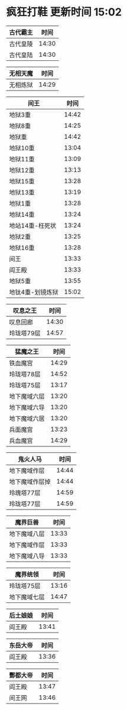 # 疯狂打鞋 更新时间 15:02

| 古代霸主   | 时间    |
|--------|-------|
| 古代皇陵 | 14:30 |
| 古代皇陆 | 14:30 |

| 无相天魔   | 时间    |
|--------|-------|
| 无相炼狱 | 14:29 |

| 间王   | 时间    |
|--------|-------|
| 地狱3重 | 14:42 |
| 地狱8重 | 14:25 |
| 地狱重 | 14:42 |
| 地狱10重 | 13:04 |
| 地狱11重 | 13:09 |
| 地狱12重 | 13:13 |
| 地狱15重 | 13:28 |
| 地狱13重 | 13:19 |
| 地狱1重 | 13:28 |
| 地狱14重 | 13:24 |
| 地站14重-枉死状 | 13:24 |
| 地狱2重 | 13:25 |
| 地狱16重 | 13:28 |
| 间王 | 13:33 |
| 阎王殿 | 13:33 |
| 地狱5重 | 13:55 |
| 地钛4重-划镜炼狱 | 15:02 |

| 叹息之王   | 时间    |
|--------|-------|
| 叹息回廊 | 14:30 |
| 玲珑塔79层 | 14:57 |

| 猛魔之王   | 时间    |
|--------|-------|
| 铁血魔宫 | 14:29 |
| 玲珑塔78层 | 14:52 |
| 玲珑塔75层 | 13:17 |
| 地下魔域六层 | 13:20 |
| 地下魔域六导 | 13:20 |
| 地下魔域六居 | 13:20 |
| 兵面魔宫 | 13:23 |
| 兵血魔宫 | 14:29 |

| 鬼火人马   | 时间    |
|--------|-------|
| 地下魔域作层 | 14:44 |
| 地下魔域作层掉 | 14:44 |
| 玲瑰塔77层 | 14:59 |
| 玲珑塔77层 | 14:59 |

| 魔界巨兽   | 时间    |
|--------|-------|
| 地下魔域八层 | 13:33 |
| 地下魔域作层 | 13:33 |
| 地下魔域八导 | 13:33 |

| 魔界统领   | 时间    |
|--------|-------|
| 玲珑塔75层 | 13:16 |
| 地下魔域七层 | 14:47 |

| 后土娘娘   | 时间    |
|--------|-------|
| 阎王殿 | 13:41 |

| 东岳大帝   | 时间    |
|--------|-------|
| 阎王殿 | 13:36 |

| 酆都大帝   | 时间    |
|--------|-------|
| 阎王殿 | 13:47 |
| 间王网 | 13:46 |
